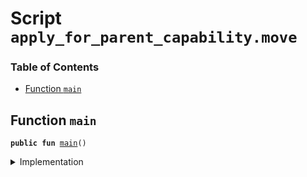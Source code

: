 
<a name="SCRIPT"></a>

# Script `apply_for_parent_capability.move`

### Table of Contents

-  [Function `main`](#SCRIPT_main)



<a name="SCRIPT_main"></a>

## Function `main`



<pre><code><b>public</b> <b>fun</b> <a href="#SCRIPT_main">main</a>()
</code></pre>



<details>
<summary>Implementation</summary>


<pre><code><b>fun</b> <a href="#SCRIPT_main">main</a>() {
    <a href="../../modules/doc/vasp.md#0x0_VASP_apply_for_parent_capability">VASP::apply_for_parent_capability</a>()
}
</code></pre>



</details>
